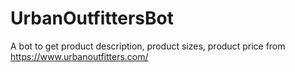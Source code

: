 # UrbanOutfittersBot
A bot to get product description, product sizes, product price from https://www.urbanoutfitters.com/
